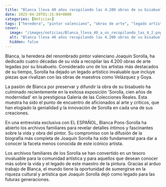 ```yaml
---
title: "Blanca lleva 40 años recopilando las 4.200 obras de su bisabuelo Joaquín Sorolla - 'Están Velázquez, Goya y él; fue el mejor artista de su tiempo'"
date: 2025-04-20T01:15:04+0000
categories: [Noticias]
tags: ["heredera", "pintor valenciano", "obras de arte", "legado artístico", "exposición", "biografía", "archivos familiares"]
cover:
  image: "/images/noticias/Blanca_lleva_40_a_os_recopilando_las_4_2.png"
  alt: "Blanca lleva 40 años recopilando las 4.200 obras de su bisabuelo Joaquín Sorolla - 'Están Velázquez, Goya y él; fue el mejor artista de su tiempo'"
  hidden: false
---
```


Blanca, la heredera del renombrado pintor valenciano Joaquín Sorolla, ha dedicado cuatro décadas de su vida a recopilar las 4.200 obras de arte legadas por su bisabuelo. Considerado uno de los artistas más destacados de su tiempo, Sorolla ha dejado un legado artístico invaluable que incluye piezas que rivalizan con las obras de maestros como Velázquez y Goya.

La pasión de Blanca por preservar y difundir la obra de su bisabuelo ha culminado recientemente en la exitosa exposición 'Sorolla, cien años de modernidad' en la prestigiosa Galería de las Colecciones Reales. Esta muestra ha sido el punto de encuentro de aficionados al arte y críticos, que han elogiado la genialidad y la innovación de Sorolla en cada una de sus creaciones.

En una entrevista exclusiva con EL ESPAÑOL, Blanca Pons-Sorolla ha abierto los archivos familiares para revelar detalles íntimos y fascinantes sobre la vida y obra del pintor. Su compromiso con la difusión de la biografía más completa de Joaquín Sorolla ha sido fundamental para dar a conocer la faceta menos conocida de este icónico artista.

Los archivos familiares de los Sorolla se han convertido en un tesoro invaluable para la comunidad artística y para aquellos que desean conocer más sobre la vida y el legado de este maestro de la pintura. Gracias al arduo trabajo de Blanca, el mundo tiene la oportunidad de sumergirse en la riqueza cultural y artística que Joaquín Sorolla dejó como legado para las futuras generaciones.
